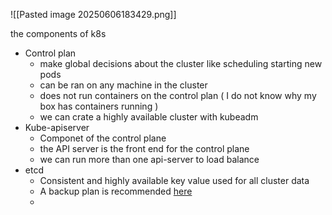 ![[Pasted image 20250606183429.png]]


the components of k8s
* Control plan
	* make global decisions about the cluster like scheduling starting new pods 
	* can be ran on any machine in the cluster
	* does not run containers on the control plan ( I do not know why my box has containers running )
	* we can crate a highly available cluster with kubeadm 
* Kube-apiserver
	* Componet of the control plane 
	* the API server is the front end for the control plane 
	* we can run more than one api-server to load balance 
* etcd
	* Consistent and highly available key value used for all cluster data 
	* A backup plan is recommended [here](https://kubernetes.io/docs/tasks/administer-cluster/configure-upgrade-etcd/#backing-up-an-etcd-cluster)
	* 